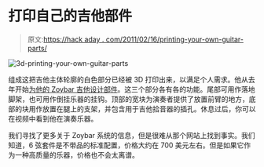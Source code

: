 # 打印自己的吉他部件

> 原文:[https://hack aday . com/2011/02/16/printing-your-own-guitar-parts/](https://hackaday.com/2011/02/16/printing-your-own-guitar-parts/)

![](../Images/fb45db5319b6619526066b6eda0f9fb9.png "3d-printing-your-own-guitar-parts")

组成这把吉他主体轮廓的白色部分已经被 3D 打印出来，以满足个人需求。他从去年开始[为他的 Zoybar 吉他设计部件](http://www.zoybar.net/group/parts)。这三个部分各有各的功能。尾部可用作落地脚架，也可用作倒挂乐器的挂钩。顶部的宽块为演奏者提供了放置前臂的地方，底部的块用作放置在腿上的支架，并包含用于吉他拾音器的插孔。休息过后，你可以在视频中看到他在演奏乐器。

我们寻找了更多关于 Zoybar 系统的信息，但是很难从那个网站上找到事实。我们知道，6 弦套件是不带品的标准配置，价格大约在 700 美元左右。但是如果它作为一种高质量的乐器，价格也不会太离谱。